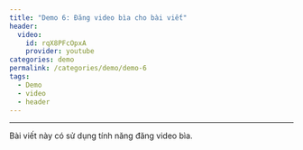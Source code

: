 ```yaml
---
title: "Demo 6: Đăng video bìa cho bài viết"
header:
  video:
    id: rqX8PFcOpxA
    provider: youtube
categories: demo
permalink: /categories/demo/demo-6
tags:
  - Demo
  - video
  - header
---
```

---
Bài viết này có sử dụng tính năng đăng video bìa.

